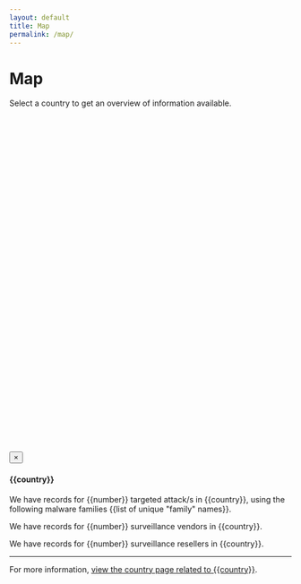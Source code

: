 ```yaml
---
layout: default
title: Map
permalink: /map/
---
```


<h1>Map</h1>

<p>Select a country to get an overview of information available.</p>

<center><div id="map" style="position: relative; width: 100%; height: 600px;"></div></center>

<div class="modal fade" id="modal">
    <div class="modal-dialog">
    <div class="modal-content">
        <div class="modal-header">
            <button type="button" class="close" data-dismiss="modal" aria-label="Close"><span aria-hidden="true">&times;</span></button>
            <h4 class="modal-title">{{country}}</h4>
        </div>
        <div class="modal-body">
            <p>We have records for {{number}} targeted attack/s in {{country}}, using the following malware families {{list of unique "family" names}}.</p>
            <p>We have records for {{number}} surveillance vendors in {{country}}.</p>
            <p>We have records for {{number}} surveillance resellers in {{country}}.</p>
            <hr />
            <p>For more information, <a href="/country/#{{country code}}">view the country page related to {{country}}</a>.</p>
        </div>
    </div>
  </div>
</div>
